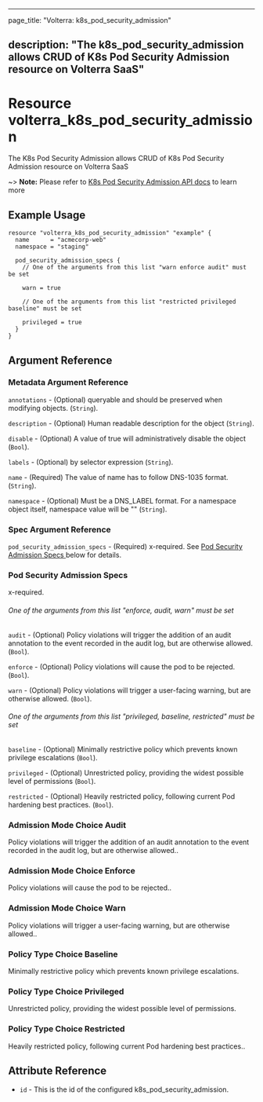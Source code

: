 ---

page_title: "Volterra: k8s_pod_security_admission"

description: "The k8s_pod_security_admission allows CRUD of K8s Pod Security Admission resource on Volterra SaaS"
-----------------------------------------------------------------------------------------------------------------

Resource volterra_k8s_pod_security_admission
============================================

The K8s Pod Security Admission allows CRUD of K8s Pod Security Admission resource on Volterra SaaS

~> **Note:** Please refer to [K8s Pod Security Admission API docs](https://docs.cloud.f5.com/docs/api/k8s-pod-security-admission) to learn more

Example Usage
-------------

```hcl
resource "volterra_k8s_pod_security_admission" "example" {
  name      = "acmecorp-web"
  namespace = "staging"

  pod_security_admission_specs {
    // One of the arguments from this list "warn enforce audit" must be set

    warn = true

    // One of the arguments from this list "restricted privileged baseline" must be set

    privileged = true
  }
}

```

Argument Reference
------------------

### Metadata Argument Reference

`annotations` - (Optional) queryable and should be preserved when modifying objects. (`String`).

`description` - (Optional) Human readable description for the object (`String`).

`disable` - (Optional) A value of true will administratively disable the object (`Bool`).

`labels` - (Optional) by selector expression (`String`).

`name` - (Required) The value of name has to follow DNS-1035 format. (`String`).

`namespace` - (Optional) Must be a DNS_LABEL format. For a namespace object itself, namespace value will be "" (`String`).

### Spec Argument Reference

`pod_security_admission_specs` - (Required) x-required. See [Pod Security Admission Specs ](#pod-security-admission-specs) below for details.

### Pod Security Admission Specs

x-required.

###### One of the arguments from this list "enforce, audit, warn" must be set

`audit` - (Optional) Policy violations will trigger the addition of an audit annotation to the event recorded in the audit log, but are otherwise allowed. (`Bool`).

`enforce` - (Optional) Policy violations will cause the pod to be rejected. (`Bool`).

`warn` - (Optional) Policy violations will trigger a user-facing warning, but are otherwise allowed. (`Bool`).

###### One of the arguments from this list "privileged, baseline, restricted" must be set

`baseline` - (Optional) Minimally restrictive policy which prevents known privilege escalations (`Bool`).

`privileged` - (Optional) Unrestricted policy, providing the widest possible level of permissions (`Bool`).

`restricted` - (Optional) Heavily restricted policy, following current Pod hardening best practices. (`Bool`).

### Admission Mode Choice Audit

Policy violations will trigger the addition of an audit annotation to the event recorded in the audit log, but are otherwise allowed..

### Admission Mode Choice Enforce

Policy violations will cause the pod to be rejected..

### Admission Mode Choice Warn

Policy violations will trigger a user-facing warning, but are otherwise allowed..

### Policy Type Choice Baseline

Minimally restrictive policy which prevents known privilege escalations.

### Policy Type Choice Privileged

Unrestricted policy, providing the widest possible level of permissions.

### Policy Type Choice Restricted

Heavily restricted policy, following current Pod hardening best practices..

Attribute Reference
-------------------

-	`id` - This is the id of the configured k8s_pod_security_admission.
